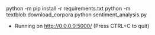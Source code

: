 python -m pip install -r requirements.txt
python -m textblob.download_corpora
python sentiment_analysis.py
* Running on http://0.0.0.0:5000/ (Press CTRL+C to quit)